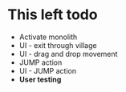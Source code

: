 # This left todo
- Activate monolith
- UI - exit through village
- UI - drag and drop movement
- JUMP action
- UI - JUMP action
- **User testing**

